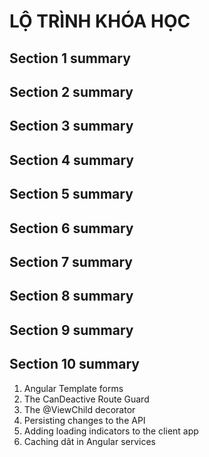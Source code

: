 # **LỘ TRÌNH KHÓA HỌC**
## **Section 1 summary**
## **Section 2 summary**
## **Section 3 summary**
## **Section 4 summary**
## **Section 5 summary**
## **Section 6 summary**
## **Section 7 summary**
## **Section 8 summary**
## **Section 9 summary**

## **Section 10 summary**
1. Angular Template forms
2. The CanDeactive Route Guard 
3. The @ViewChild decorator
4. Persisting changes to the API
5. Adding loading indicators to the client app
6. Caching dât in Angular services